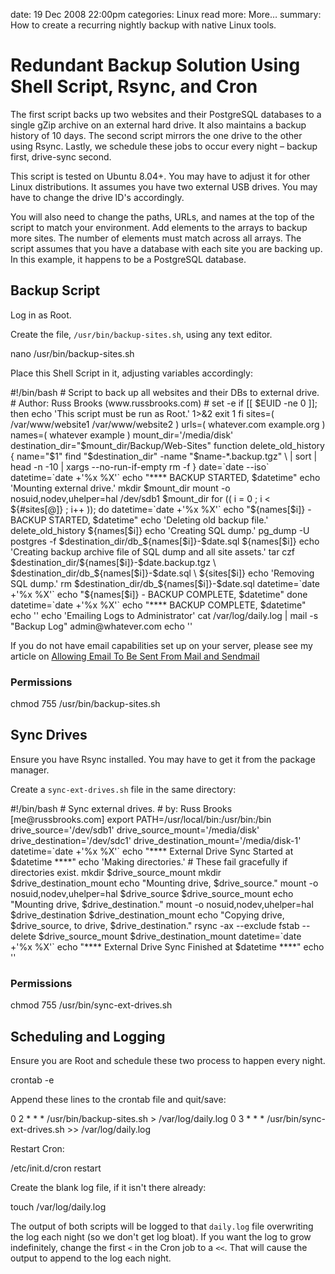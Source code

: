 date: 19 Dec 2008 22:00pm
categories: Linux
read more: More&#8230;
summary: How to create a recurring nightly backup with native Linux tools.

# Redundant Backup Solution Using Shell Script, Rsync, and Cron

The first script backs up two websites and their PostgreSQL databases to a single gZip archive on an external hard drive.  It also maintains a backup history of 10 days.  The second script mirrors the one drive to the other using Rsync.  Lastly, we schedule these jobs to occur every night &#8211; backup first, drive-sync second.

This script is tested on Ubuntu 8.04+.  You may have to adjust it for other Linux distributions.  It assumes you have two external USB drives.  You may have to change the drive ID's accordingly.

You will also need to change the paths, URLs, and names at the top of the script to match your environment.  Add elements to the arrays to backup more sites.  The number of elements must match across all arrays.  The script assumes that you have a database with each site you are backing up.  In this example, it happens to be a PostgreSQL database.

## Backup Script

Log in as Root.

Create the file, `/usr/bin/backup-sites.sh`, using any text editor.

<highlight lang="bash">
nano /usr/bin/backup-sites.sh
</highlight>

Place this Shell Script in it, adjusting variables accordingly:

<highlight lang="bash">
#!/bin/bash
# Script to back up all websites and their DBs to external drive.
# Author: Russ Brooks (www.russbrooks.com)
# set -e
if [[ $EUID -ne 0 ]]; then
   echo 'This script must be run as Root.' 1>&2
   exit 1
fi
sites=( /var/www/website1 /var/www/website2 )
urls=( whatever.com example.org )
names=( whatever example )
mount_dir='/media/disk'
destination_dir="$mount_dir/Backup/Web-Sites"
function delete_old_history {
  name="$1"
  find "$destination_dir" -name "$name-*.backup.tgz" \
    | sort | head -n -10 | xargs --no-run-if-empty rm -f
}
date=`date --iso`
datetime=`date +'%x %X'`
echo "**** BACKUP STARTED, $datetime"
echo 'Mounting external drive.'
mkdir $mount_dir
mount -o nosuid,nodev,uhelper=hal /dev/sdb1 $mount_dir
for (( i = 0 ; i &lt; ${#sites[@]} ; i++ )); do
  datetime=`date +'%x %X'`
  echo "${names[$i]} - BACKUP STARTED, $datetime"
  echo 'Deleting old backup file.'
  delete_old_history ${names[$i]}
  echo 'Creating SQL dump.'
  pg_dump -U postgres -f $destination_dir/db_${names[$i]}-$date.sql ${names[$i]}
  echo 'Creating backup archive file of SQL dump and all site assets.'
  tar czf $destination_dir/${names[$i]}-$date.backup.tgz \
    $destination_dir/db_${names[$i]}-$date.sql \
    ${sites[$i]}
  echo 'Removing SQL dump.'
  rm $destination_dir/db_${names[$i]}-$date.sql
  datetime=`date +'%x %X'`
  echo "${names[$i]} - BACKUP COMPLETE, $datetime"
done
datetime=`date +'%x %X'`
echo "**** BACKUP COMPLETE, $datetime"
echo ''
echo 'Emailing Logs to Administrator'
cat /var/log/daily.log | mail -s "Backup Log" admin@whatever.com
echo ''
</highlight>

If you do not have email capabilities set up on your server, please see my article on [Allowing Email To Be Sent From Mail and Sendmail](/setup-postfix-to-allow-email-to-be-sent-from-mail-and-sendmail)

### Permissions

<highlight lang="bash">
chmod 755 /usr/bin/backup-sites.sh
</highlight>

## Sync Drives

Ensure you have Rsync installed.  You may have to get it from the package manager.

Create a `sync-ext-drives.sh` file in the same directory:

<highlight lang="bash">
#!/bin/bash
# Sync external drives.
# by: Russ Brooks [me@russbrooks.com]
export PATH=/usr/local/bin:/usr/bin:/bin
drive_source='/dev/sdb1'
drive_source_mount='/media/disk'
drive_destination='/dev/sdc1'
drive_destination_mount='/media/disk-1'
datetime=`date +'%x %X'`
echo "**** External Drive Sync Started at $datetime ****"
echo 'Making directories.'
# These fail gracefully if directories exist.
mkdir $drive_source_mount
mkdir $drive_destination_mount
echo "Mounting drive, $drive_source."
mount -o nosuid,nodev,uhelper=hal $drive_source $drive_source_mount
echo "Mounting drive, $drive_destination."
mount -o nosuid,nodev,uhelper=hal $drive_destination $drive_destination_mount
echo "Copying drive, $drive_source, to drive, $drive_destination."
rsync -ax --exclude fstab --delete $drive_source_mount $drive_destination_mount
datetime=`date +'%x %X'`
echo "**** External Drive Sync Finished at $datetime ****"
echo ''
</highlight>
  
### Permissions

<highlight lang="bash">
chmod 755 /usr/bin/sync-ext-drives.sh
</highlight>

## Scheduling and Logging

Ensure you are Root and schedule these two process to happen every night.

<highlight lang="bash">
crontab -e
</highlight>

Append these lines to the crontab file and quit/save:

<highlight lang="bash">
0 2 * * * /usr/bin/backup-sites.sh > /var/log/daily.log
0 3 * * * /usr/bin/sync-ext-drives.sh >> /var/log/daily.log
</highlight>
  
Restart Cron:

<highlight lang="bash">
/etc/init.d/cron restart
</highlight>

Create the blank log file, if it isn't there already:

<highlight lang="bash">
touch /var/log/daily.log
</highlight>

The output of both scripts will be logged to that `daily.log` file overwriting the log each night (so we don't get log bloat).  If you want the log to grow indefinitely, change the first `<` in the Cron job to a `<<`.  That will cause the output to append to the log each night.
